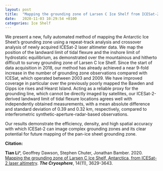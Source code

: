 ```yaml
---
layout: post
title:  "Mapping the grounding zone of Larsen C Ice Shelf from ICESat-2 altimetry"
date:   2020-11-03 10:29:54 +0100
categories: Ice Shelf
---
```

We present a new, fully automated method of mapping the Antarctic Ice Sheet’s grounding zone using a repeat-track analysis and crossover analysis of newly acquired ICESat-2 laser altimeter data. We map the position of the landward limit of tidal flexure and the inshore limit of hydrostatic equilibrium, as demonstrated over the mountainous and hitherto difficult to survey grounding zone of Larsen C Ice Shelf. Since the start of data acquisition in 2018, our method has already achieved a near 9-fold increase in the number of grounding zone observations compared with ICESat, which operated between 2003 and 2009. We have improved coverage in particular over the previously poorly mapped the Bawden and Gipps ice rises and Hearst Island. Acting as a reliable proxy for the grounding line, which cannot be directly imaged by satellites, our ICESat-2-derived landward limit of tidal flexure locations agrees well with independently obtained measurements, with a mean absolute difference and standard deviation of 0.39 and 0.32 km, respectively, compared to interferometric synthetic-aperture-radar-based observations. 

Our results demonstrate the efficiency, density, and high spatial accuracy with which ICESat-2 can image complex grounding zones and its clear potential for future mapping of the pan-ice sheet grounding zone.


**Citation:**

**Tian Li**\*, Geoffrey Dawson, Stephen Chuter, Jonathan Bamber. 2020. [Mapping the grounding zone of Larsen C Ice Shelf, Antarctica, from ICESat-2 laser altimetry](https://tc.copernicus.org/articles/14/3629/2020/). ***The Cryosphere***, 14(11), 3629-3643.
